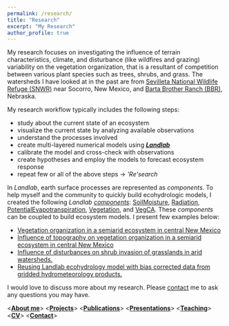 ```yaml
---
permalink: /research/
title: "Research"
excerpt: "My Research"
author_profile: true
---
```


My research focuses on investigating the influence 
of terrain characteristics, climate, and disturbance
(like wildfires and grazing) variability on the vegetation
organization, that is a resultant of competition between
various plant species such as trees, shrubs, and grass.
The watersheds I have looked at in the past are from
[Sevilleta National Wildlife Refuge (SNWR)](https://www.fws.gov/refuge/sevilleta/) near Socorro, New Mexico,
and [Barta Brother Ranch (BBR)](http://snr.unl.edu/aboutus/where/fieldsites/bartabrothersranch.aspx), Nebraska.

My research workflow typically includes the following steps:
* study about the current state of an ecosystem
* visualize the current state by analyzing available observations
* understand the processes involved
* create multi-layered numerical models using ***[Landlab]( http://landlab.github.io/#/)***
* calibrate the model and cross-check with observations
* create hypotheses and employ the models to forecast ecosystem response
* repeat few or all of the above steps -> *'Re'search*

In *Landlab*, earth surface processes are represented as *components*.
To help myself and the community to quickly build ecohydrologic models,
I created the following *Landlab* [*components*](https://landlab.readthedocs.io/en/latest/#developer-documentation):
[SoilMoisture](https://landlab.readthedocs.io/en/latest/landlab.components.soil_moisture.html), 
[Radiation](https://landlab.readthedocs.io/en/latest/landlab.components.radiation.html), 
[PotentialEvapotranspiration](https://landlab.readthedocs.io/en/latest/landlab.components.pet.html), 
[Vegetation](https://landlab.readthedocs.io/en/latest/landlab.components.vegetation_dynamics.html),
and [VegCA](https://landlab.readthedocs.io/en/latest/landlab.components.plant_competition_ca.html). 
These *components* can be coupled to build ecosystem models. I present 
few examples below:
- [Vegetation organization in a semiarid ecosystem in central New Mexico](https://saisiddu.github.io/portfolio/Landlab_model_A_CATGraSS/)
- [Influence of topography on vegetation organization in a semiarid ecosystem in central New Mexico](https://saisiddu.github.io/portfolio/topography_model_A_CATGraSS/)
- [Influence of disturbances on shrub invasion of grasslands in arid watersheds.](https://saisiddu.github.io/portfolio/Landlab_model_B_ResourceRedistribution/)
- [Reusing Landlab ecohydrology model with bias corrected data from gridded hydrometeorology products.](https://saisiddu.github.io/portfolio/KI_paper_model_A/)

I would love to discuss more about my research. Please [contact](https://saisiddu.github.io/contact/) me to ask
any questions you may have.

<**[About me](https://saisiddu.github.io)**>   <**[Projects](https://saisiddu.github.io/portfolio/)**>   <**[Publications](https://saisiddu.github.io/publications/)**>   <**[Presentations](https://saisiddu.github.io/talks/)**>   <**[Teaching](https://saisiddu.github.io/teaching/)**>   <**[CV](https://saisiddu.github.io/cv/)**>   <**[Contact](https://saisiddu.github.io/contact/)**>
